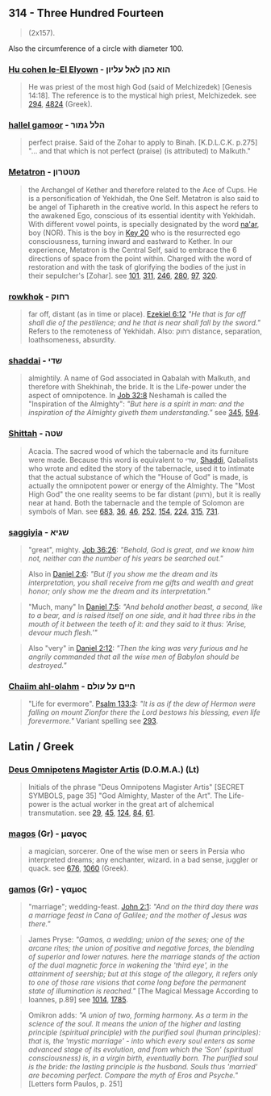 ## 314 - Three Hundred Fourteen
> (2x157).

Also the circumference of a circle with diameter 100.

### [Hu cohen le-El Elyown](/keys/HVA.KHN.LAL.OLIVN) - הוא כהן לאל עליון
> He was priest of the most high God (said of Melchizedek) [Genesis 14:18]. The reference is to the mystical high priest, Melchizedek. see [294](294), [4824](4824) (Greek).

### [hallel gamoor](/keys/HLL.GMVR) - הלל גמור
> perfect praise. Said of the Zohar to apply to Binah. [K.D.L.C.K. p.275] "... and that which is not perfect (praise) (is attributed) to Malkuth."

### [Metatron](/keys/MTTRVN) - מטטרון
> the Archangel of Kether and therefore related to the Ace of Cups. He is a personification of Yekhidah, the One Self. Metatron is also said to be angel of Tiphareth in the creative world. In this aspect he refers to the awakened Ego, conscious of its essential identity with Yekhidah. With different vowel points, is specially designated by the word [na'ar](/keys/NOR), boy (NOR). This is the boy in [Key 20](20) who is the resurrected ego consciousness, turning inward and eastward to Kether. In our experience, Metatron is the Central Self, said to embrace the 6 directions of space from the point within. Charged with the word of restoration and with the task of glorifying the bodies of the just in their sepulcher's [Zohar]. see [101](101), [311](311), [246](246), [280](280), [97](97), [320](320).

### [rowkhok](/keys/RChVQ) - רחוק
> far off, distant (as in time or place). [Ezekiel 6:12](http://biblehub.com/ezekiel/6-6.htm) *"He that is far off shall die of the pestilence; and he that is near shall fall by the sword."* Refers to the remoteness of Yekhidah. Also: רחוק distance, separation, loathsomeness, absurdity.

### [shaddai](/keys/ShDI) - שדי
> almightily. A name of God associated in Qabalah with Malkuth, and therefore with Shekhinah, the bride. It is the Life-power under the aspect of omnipotence. In [Job 32:8](http://biblehub.com/job/32-8.htm) Neshamah is called the "Inspiration of the Almighty": *"But here is a spirit in man: and the inspiration of the Almighty giveth them understanding."* see [345](345), [594](594).

### [Shittah](/keys/ShTH) - שטה
> Acacia. The sacred wood of which the tabernacle and its furniture were made. Because this word is equivalent to שדי, [Shaddi](/keys/ShDI), Qabalists who wrote and edited the story of the tabernacle, used it to intimate that the actual substance of which the "House of God" is made, is actually the omnipotent power or energy of the Almighty. The "Most High God" the one reality seems to be far distant (רחוק), but it is really near at hand. Both the tabernacle and the temple of Solomon are symbols of Man. see [683](683), [36](36), [46](46), [252](252), [154](154), [224](224), [315](315), [731](731).

### [saggiyia](/keys/ShGIA) - שגיא
> "great", mighty. [Job 36:26](http://biblehub.com/job/36-26.htm): *"Behold, God is great, and we know him not, neither can the number of his years be searched out."*

> Also in [Daniel 2:6](http://biblehub.com/daniel/2-6.htm): *"But if you show me the dream and its interpretation, you shall receive from me gifts and wealth and great honor; only show me the dream and its interpretation."*

> "Much, many" In [Daniel 7:5](http://biblehub.com/daniel/7-5.htm): *"And behold another beast, a second, like to a bear, and is raised itself on one side, and it had three ribs in the mouth of it between the teeth of it: and they said to it thus: 'Arise, devour much flesh.'"*

> Also "very" in [Daniel 2:12](http://biblehub.com/daniel/2-12.htm): *"Then the king was very furious and he angrily commanded that all the wise men of Babylon should be destroyed."*

### [Chaiim ahl-olahm](/keys/ChIIM.OL-OVLM) - חיים על עולם
> "Life for evermore". [Psalm 133:3](http://biblehub.com/psalms/133-3.htm): *"It is as if the dew of Hermon were falling on mount Zionfor there the Lord bestows his blessing, even life forevermore."* Variant spelling see [293](293).

## Latin / Greek

### [Deus Omnipotens Magister Artis](/latin?word=Deus+Omnipotens+Magister+Artis) (D.O.M.A.) (Lt)
> Initials of the phrase "Deus Omnipotens Magister Artis" [SECRET SYMBOLS, page 35] "God Almighty, Master of the Art". The Life-power is the actual worker in the great art of alchemical transmutation. see [29](29), [45](45), [124](124), [84](84), [61](61).

### [magos](/greek?word=magos) (Gr) - μαγος
> a magician, sorcerer. One of the wise men or seers in Persia who interpreted dreams; any enchanter, wizard. in a bad sense, juggler or quack. see [676](676), [1060](1060) (Greek).

### [gamos](/greek?word=gamos) (Gr) - γαμος
> "marriage"; wedding-feast. [John 2:1](http://biblehub.com/john/2-1.htm): *"And on the third day there was a marriage feast in Cana of Galilee; and the mother of Jesus was there."*

> James Pryse: *"Gamos, a wedding; union of the sexes; one of the arcane rites; the union of positive and negative forces, the blending of superior and lower natures. here the marriage stands of the action of the dual magnetic force in wakening the 'third eye', in the attainment of seership; but at this stage of the allegory, it refers only to one of those rare visions that come long before the permanent state of illumination is reached."* [The Magical Message According to Ioannes, p.89] see [1014](1014), [1785](1785).

> Omikron adds: *"A union of two, forming harmony. As a term in the science of the soul. It means the union of the higher and lasting principle (spiritual principle) with the purified soul (human principles): that is, the 'mystic marriage' - into which every soul enters as some advanced stage of its evolution, and from which the 'Son' (spiritual consciousness) is, in a virgin birth, eventually born. The purified soul is the bride: the lasting principle is the husband. Souls thus 'married' are becoming perfect. Compare the myth of Eros and Psyche."* [Letters form Paulos, p. 251]